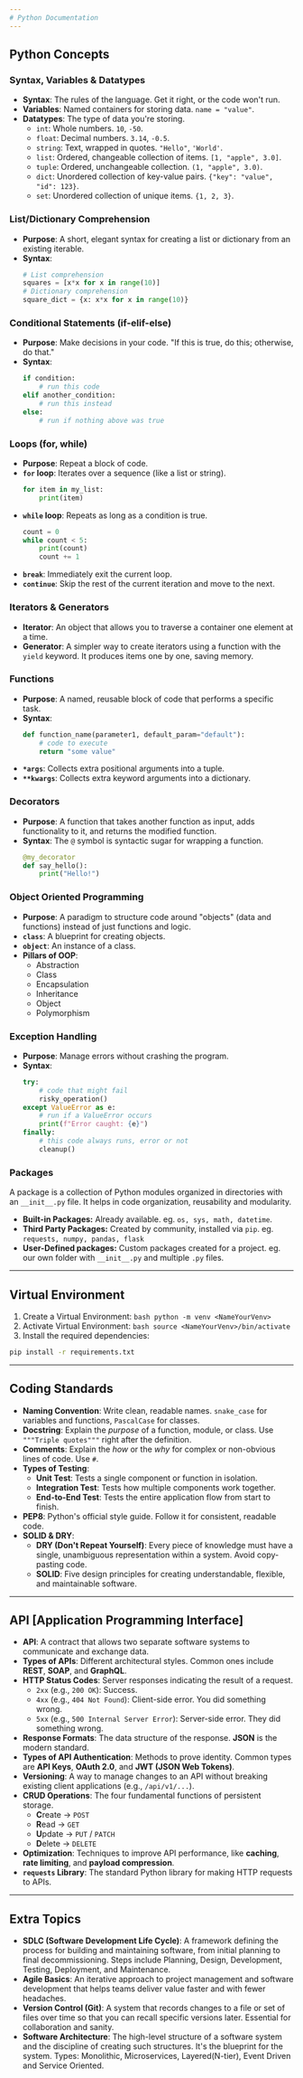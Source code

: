 ```yaml
---
# Python Documentation
---
```


## Python Concepts

### Syntax, Variables & Datatypes
-   **Syntax**: The rules of the language. Get it right, or the code won't run.
-   **Variables**: Named containers for storing data. `name = "value"`.
-   **Datatypes**: The type of data you're storing.
    -   `int`: Whole numbers. `10`, `-50`.
    -   `float`: Decimal numbers. `3.14`, `-0.5`.
    -   `string`: Text, wrapped in quotes. `"Hello"`, `'World'`.
    -   `list`: Ordered, changeable collection of items. `[1, "apple", 3.0]`.
    -   `tuple`: Ordered, unchangeable collection. `(1, "apple", 3.0)`.
    -   `dict`: Unordered collection of key-value pairs. `{"key": "value", "id": 123}`.
    -   `set`: Unordered collection of unique items. `{1, 2, 3}`.

### List/Dictionary Comprehension
-   **Purpose**: A short, elegant syntax for creating a list or dictionary from an existing iterable.
-   **Syntax**:
    ```python
    # List comprehension
    squares = [x*x for x in range(10)]
    # Dictionary comprehension
    square_dict = {x: x*x for x in range(10)}
    ```

### Conditional Statements (if-elif-else)
-   **Purpose**: Make decisions in your code. "If this is true, do this; otherwise, do that."
-   **Syntax**:
    ```python
    if condition:
        # run this code
    elif another_condition:
        # run this instead
    else:
        # run if nothing above was true
    ```

### Loops (for, while)
-   **Purpose**: Repeat a block of code.
-   **`for` loop**: Iterates over a sequence (like a list or string).
    ```python
    for item in my_list:
        print(item)
    ```
-   **`while` loop**: Repeats as long as a condition is true.
    ```python
    count = 0
    while count < 5:
        print(count)
        count += 1
    ```
-   **`break`**: Immediately exit the current loop.
-   **`continue`**: Skip the rest of the current iteration and move to the next.

### Iterators & Generators
-   **Iterator**: An object that allows you to traverse a container one element at a time.
-   **Generator**: A simpler way to create iterators using a function with the `yield` keyword. It produces items one by one, saving memory.

### Functions
-   **Purpose**: A named, reusable block of code that performs a specific task.
-   **Syntax**:
    ```python
    def function_name(parameter1, default_param="default"):
        # code to execute
        return "some value"
    ```
-   **`*args`**: Collects extra positional arguments into a tuple.
-   **`**kwargs`**: Collects extra keyword arguments into a dictionary.

### Decorators
-   **Purpose**: A function that takes another function as input, adds functionality to it, and returns the modified function.
-   **Syntax**: The `@` symbol is syntactic sugar for wrapping a function.
    ```python
    @my_decorator
    def say_hello():
        print("Hello!")
    ```

### Object Oriented Programming
   - **Purpose**: A paradigm to structure code around "objects" (data and functions) instead of just functions and logic.
   - **`class`**: A blueprint for creating objects.
   - **`object`**: An instance of a class.
   - **Pillars of OOP**:
     - Abstraction
     - Class
     - Encapsulation
     - Inheritance
     - Object
     - Polymorphism

### Exception Handling
-   **Purpose**: Manage errors without crashing the program.
-   **Syntax**:
    ```python
    try:
        # code that might fail
        risky_operation()
    except ValueError as e:
        # run if a ValueError occurs
        print(f"Error caught: {e}")
    finally:
        # this code always runs, error or not
        cleanup()
    ```

### Packages
   A package is a collection of Python modules organized in directories with an ```__init__.py``` file.
   It helps in code organization, reusability and modularity.
   - **Built-in Packages:** Already available. eg. `os, sys, math, datetime`.
   - **Third Party Packages:** Created by community, installed via `pip`. eg. `requests, numpy, pandas, flask`
   - **User-Defined packages:** Custom packages created for a project. eg. our own folder with `__init__.py` and multiple `.py` files.

---

## Virtual Environment
   1. Create a Virtual Environment:
    ```bash
    python -m venv <NameYourVenv>
    ```
   2. Activate Virtual Environment:
    ```bash
    source <NameYourVenv>/bin/activate 
    ```
   3. Install the required dependencies:
   ```bash
   pip install -r requirements.txt
   ```

---

## Coding Standards

-   **Naming Convention**: Write clean, readable names. `snake_case` for variables and functions, `PascalCase` for classes.
-   **Docstring**: Explain the *purpose* of a function, module, or class. Use `"""Triple quotes"""` right after the definition.
-   **Comments**: Explain the *how* or the *why* for complex or non-obvious lines of code. Use `#`.
-   **Types of Testing**:
    -   **Unit Test**: Tests a single component or function in isolation.
    -   **Integration Test**: Tests how multiple components work together.
    -   **End-to-End Test**: Tests the entire application flow from start to finish.
-   **PEP8**: Python's official style guide. Follow it for consistent, readable code.
-   **SOLID & DRY**:
    -   **DRY (Don't Repeat Yourself)**: Every piece of knowledge must have a single, unambiguous representation within a system. Avoid copy-pasting code.
    -   **SOLID**: Five design principles for creating understandable, flexible, and maintainable software.

---

## API [Application Programming Interface]

-   **API**: A contract that allows two separate software systems to communicate and exchange data.
-   **Types of APIs**: Different architectural styles. Common ones include **REST**, **SOAP**, and **GraphQL**.
-   **HTTP Status Codes**: Server responses indicating the result of a request.
    -   `2xx` (e.g., `200 OK`): Success.
    -   `4xx` (e.g., `404 Not Found`): Client-side error. You did something wrong.
    -   `5xx` (e.g., `500 Internal Server Error`): Server-side error. They did something wrong.
-   **Response Formats**: The data structure of the response. **JSON** is the modern standard.
-   **Types of API Authentication**: Methods to prove identity. Common types are **API Keys**, **OAuth 2.0**, and **JWT (JSON Web Tokens)**.
-   **Versioning**: A way to manage changes to an API without breaking existing client applications (e.g., `/api/v1/...`).
-   **CRUD Operations**: The four fundamental functions of persistent storage.
    -   **C**reate -> `POST`
    -   **R**ead -> `GET`
    -   **U**pdate -> `PUT` / `PATCH`
    -   **D**elete -> `DELETE`
-   **Optimization**: Techniques to improve API performance, like **caching**, **rate limiting**, and **payload compression**.
-   **`requests` Library**: The standard Python library for making HTTP requests to APIs.

---

## Extra Topics

-   **SDLC (Software Development Life Cycle)**: A framework defining the process for building and maintaining software, from initial planning to final decommissioning. Steps include Planning, Design, Development, Testing, Deployment, and Maintenance.
-   **Agile Basics**: An iterative approach to project management and software development that helps teams deliver value faster and with fewer headaches.
-   **Version Control (Git)**: A system that records changes to a file or set of files over time so that you can recall specific versions later. Essential for collaboration and sanity.
-   **Software Architecture**: The high-level structure of a software system and the discipline of creating such structures. It's the blueprint for the system. Types: Monolithic, Microservices, Layered(N-tier), Event Driven and Service Oriented.

